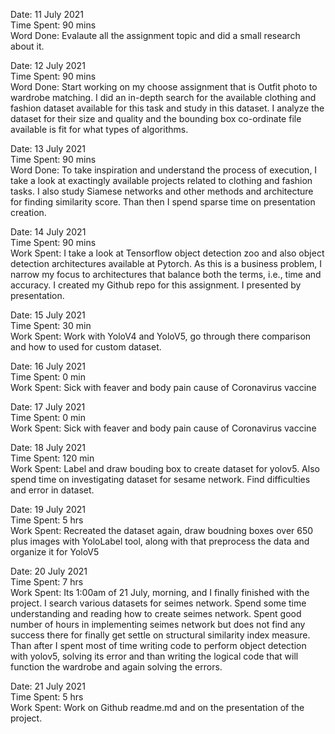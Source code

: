 Date: 11 July 2021 <br>
Time Spent: 90 mins <br>
Word Done: Evalaute all the assignment topic and did a small research about it. <br>

Date: 12 July 2021 <br>
Time Spent: 90 mins <br>
Word Done: Start working on my choose assignment that is Outfit photo to wardrobe matching. I did an in-depth search for the available clothing and fashion dataset available for this task and study in this dataset. I analyze the dataset for their size and quality and the bounding box co-ordinate file available is fit for what types of algorithms. <br>

Date: 13 July 2021 <br>
Time Spent: 90 mins <br>
Word Done: To take inspiration and understand the process of execution, I take a look at exactingly available projects related to clothing and fashion tasks. I also study Siamese networks and other methods and architecture for finding similarity score. Than then I spend sparse time on presentation creation. <br>

Date: 14 July 2021 <br>
Time Spent: 90 mins <br>
Work Spent: I take a look at Tensorflow object detection zoo and also object detection architectures available at Pytorch. As this is a business problem, I narrow my focus to architectures that balance both the terms, i.e., time and accuracy. I created my Github repo for this assignment. I presented by presentation. <br>

Date: 15 July 2021 <br>
Time Spent: 30 min <br>
Work Spent: Work with YoloV4 and YoloV5, go through there comparison and how to used for custom dataset.<br>

Date: 16 July 2021 <br>
Time Spent: 0 min <br>
Work Spent: Sick with feaver and body pain cause of Coronavirus vaccine<br>

Date: 17 July 2021 <br>
Time Spent: 0 min <br>
Work Spent: Sick with feaver and body pain cause of Coronavirus vaccine<br>

Date: 18 July 2021 <br>
Time Spent: 120 min <br>
Work Spent: Label and draw bouding box to create dataset for yolov5. Also spend time on investigating dataset for sesame network. Find difficulties and error in dataset. <br>



Date: 19 July 2021 <br>
Time Spent: 5 hrs <br>
Work Spent: Recreated the dataset again, draw boudning boxes over 650 plus images with YoloLabel tool, along with that preprocess the data and organize it for YoloV5<br>


Date: 20 July 2021 <br>
Time Spent: 7 hrs<br>
Work Spent: Its 1:00am of 21 July, morning, and I finally finished with the project. I search various datasets for seimes network. Spend some time understanding and reading how to create seimes network. Spent good number of hours in implementing seimes network but does not find any success there for finally get settle on structural similarity index measure. Than after I spent most of time writing code to perform object detection with yolov5, solving its error and than writing the logical code that will function the wardrobe and again solving the errors. <br>



Date: 21 July 2021 <br>
Time Spent: 5 hrs <br>
Work Spent: Work on Github readme.md and on the presentation of the project.<br>
